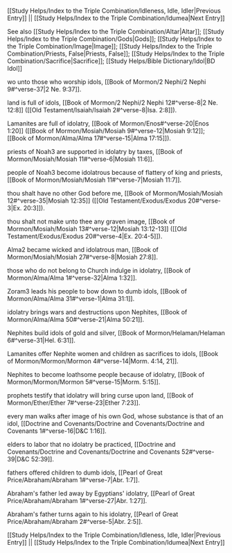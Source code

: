 [[Study Helps/Index to the Triple Combination/Idleness, Idle, Idler|Previous Entry]]  ||  [[Study Helps/Index to the Triple Combination/Idumea|Next Entry]]

 See also [[Study Helps/Index to the Triple Combination/Altar|Altar]]; [[Study Helps/Index to the Triple Combination/Gods|Gods]]; [[Study Helps/Index to the Triple Combination/Image|Image]]; [[Study Helps/Index to the Triple Combination/Priests, False|Priests, False]]; [[Study Helps/Index to the Triple Combination/Sacrifice|Sacrifice]]; [[Study Helps/Bible Dictionary/Idol|BD Idol]]

 wo unto those who worship idols, [[Book of Mormon/2 Nephi/2 Nephi 9#^verse-37|2 Ne. 9:37]].

 land is full of idols, [[Book of Mormon/2 Nephi/2 Nephi 12#^verse-8|2 Ne. 12:8]] ([[Old Testament/Isaiah/Isaiah 2#^verse-8|Isa. 2:8]]).

 Lamanites are full of idolatry, [[Book of Mormon/Enos#^verse-20|Enos 1:20]] ([[Book of Mormon/Mosiah/Mosiah 9#^verse-12|Mosiah 9:12]]; [[Book of Mormon/Alma/Alma 17#^verse-15|Alma 17:15]]).

 priests of Noah3 are supported in idolatry by taxes, [[Book of Mormon/Mosiah/Mosiah 11#^verse-6|Mosiah 11:6]].

 people of Noah3 become idolatrous because of flattery of king and priests, [[Book of Mormon/Mosiah/Mosiah 11#^verse-7|Mosiah 11:7]].

 thou shalt have no other God before me, [[Book of Mormon/Mosiah/Mosiah 12#^verse-35|Mosiah 12:35]] ([[Old Testament/Exodus/Exodus 20#^verse-3|Ex. 20:3]]).

 thou shalt not make unto thee any graven image, [[Book of Mormon/Mosiah/Mosiah 13#^verse-12|Mosiah 13:12-13]] ([[Old Testament/Exodus/Exodus 20#^verse-4|Ex. 20:4-5]]).

 Alma2 became wicked and idolatrous man, [[Book of Mormon/Mosiah/Mosiah 27#^verse-8|Mosiah 27:8]].

 those who do not belong to Church indulge in idolatry, [[Book of Mormon/Alma/Alma 1#^verse-32|Alma 1:32]].

 Zoram3 leads his people to bow down to dumb idols, [[Book of Mormon/Alma/Alma 31#^verse-1|Alma 31:1]].

 idolatry brings wars and destructions upon Nephites, [[Book of Mormon/Alma/Alma 50#^verse-21|Alma 50:21]].

 Nephites build idols of gold and silver, [[Book of Mormon/Helaman/Helaman 6#^verse-31|Hel. 6:31]].

 Lamanites offer Nephite women and children as sacrifices to idols, [[Book of Mormon/Mormon/Mormon 4#^verse-14|Morm. 4:14, 21]].

 Nephites to become loathsome people because of idolatry, [[Book of Mormon/Mormon/Mormon 5#^verse-15|Morm. 5:15]].

 prophets testify that idolatry will bring curse upon land, [[Book of Mormon/Ether/Ether 7#^verse-23|Ether 7:23]].

 every man walks after image of his own God, whose substance is that of an idol, [[Doctrine and Covenants/Doctrine and Covenants/Doctrine and Covenants 1#^verse-16|D&C 1:16]].

 elders to labor that no idolatry be practiced, [[Doctrine and Covenants/Doctrine and Covenants/Doctrine and Covenants 52#^verse-39|D&C 52:39]].

 fathers offered children to dumb idols, [[Pearl of Great Price/Abraham/Abraham 1#^verse-7|Abr. 1:7]].

 Abraham's father led away by Egyptians' idolatry, [[Pearl of Great Price/Abraham/Abraham 1#^verse-27|Abr. 1:27]].

 Abraham's father turns again to his idolatry, [[Pearl of Great Price/Abraham/Abraham 2#^verse-5|Abr. 2:5]].

[[Study Helps/Index to the Triple Combination/Idleness, Idle, Idler|Previous Entry]]  ||  [[Study Helps/Index to the Triple Combination/Idumea|Next Entry]]